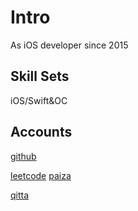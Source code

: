 # Intro

As iOS developer since 2015

## Skill Sets

iOS/Swift&OC

## Accounts

[github](https://github.com/lengdaxia/)

[leetcode](https://leetcode.com/marlon2brando/)
[paiza](https://paiza.jp/challenges)

[qitta](https://qiita.com/marlonnndas)
